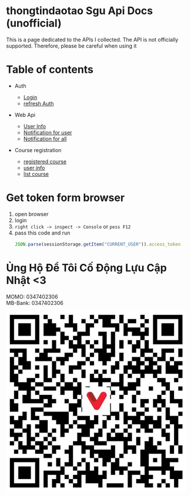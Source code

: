 # thongtindaotao Sgu Api Docs (unofficial)

This is a page dedicated to the APIs I collected. The API is not officially supported. Therefore, please be careful when using it

# Table of contents

* Auth
    * [Login](./auth/Auth.md)
    * [refresh Auth](./auth/refresh_token.md)

* Web Api
    * [User Info](./dkmh/Get%20student%20info.md)
    * [Notification for user](./web/Get%20notification.md) 
    * [Notification for all](./web/Get%20tuition.md)


* Course registration
    * [registered course](./dkmh/Get%20registered%20course.md)
    * [user info](./dkmh/Get%20student%20info.md)
    * [list course](./dkmh/Get%20the%20course%20list.md)



# Get token form browser

1. open browser 
1. login
1. `right click -> inspect -> Console` or `pess F12`
1. pass this code and run
    ```js
    JSON.parse(sessionStorage.getItem("CURRENT_USER")).access_token
    ```


# Ủng Hộ Để Tôi Cố Động Lựu Cập Nhật <3

MOMO: 0347402306  
MB-Bank: 0347402306

![](./img/970422-0347402306-m0cLlpu.jpg)
